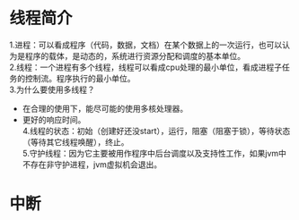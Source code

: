 # 线程简介
1.进程：可以看成程序（代码，数据，文档）在某个数据上的一次运行，也可以认为是程序的载体，是动态的，系统进行资源分配和调度的基本单位。  
2.线程：一个进程有多个线程，线程可以看成cpu处理的最小单位，看成进程子任务的控制流。程序执行的最小单位。  
3.为什么要使用多线程？
- 在合理的使用下，能尽可能的使用多核处理器。
- 更好的响应时间。  
4.线程的状态：初始（创建好还没start），运行，阻塞（阻塞于锁），等待状态（等待其它线程唤醒），终止。  
5.守护线程：因为它主要被用作程序中后台调度以及支持性工作，如果jvm中不存在非守护进程，jvm虚拟机会退出。  

# 中断 


